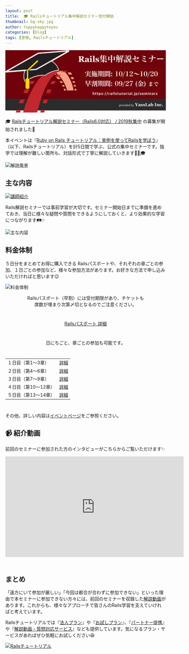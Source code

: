 ```yaml
---
layout: post
title:  🎓 Railsチュートリアル集中解説セミナー受付開始
thumbnail: bg-sky.jpg
author: Yuppyhappytoyou
categories: [blog]
tags: [登壇, Railsチュートリアル]
---
```


[![Railsチュートリアル集中解説セミナー](/img/photos/rails-seminar-201910.png)](https://coedo-dev.doorkeeper.jp/events/97468)

🎓 [Railsチュートリアル解説セミナー（Rails6.0対応） / 2019秋集中](https://coedo-dev.doorkeeper.jp/events/97468) の募集が開始されました🎉

本イベントは『[Ruby on Rails チュートリアル：実例を使ってRailsを学ぼう](https://railstutorial.jp)』（以下、Railsチュートリアル）を計5日間で学ぶ、公式の集中セミナーです。独学では理解が難しい箇所も、対話形式で丁寧に解説していきます👨‍🏫🎓

![解説風景](https://i.gyazo.com/e451b20649d2ed1f1ae2a4e8e7338eef.png)

## 主な内容

[![講師紹介](https://i.gyazo.com/244853f58b290beec4714b2a01f5ce51.png)](https://twitter.com/yasulab)

Rails解説セミナーでは事前学習が大切です。セミナー開始日までに準備を進めておき、当日に様々な疑問や質問をできるようにしておくと、より効果的な学習につながります🛤✨

![主な内容](https://i.gyazo.com/db7c0ef3b32b2842cc65a5a8cc1f14b9.png)



## 料金体制

５日分をまとめてお得に購入できる Railsパスポートや、それぞれの章ごとの参加、１日ごとの参加など、様々な参加方法があります。お好きな方法で申し込みいただければと思います😉

![料金体制](https://i.gyazo.com/a9e4721bca3f635e44a0bb163b5f894f.png)

<div align="center">

  Railsパスポート（早割）には受付期限があり、チケットも<br>
  席数が埋まり次第〆切となるのでご注意ください。

  <div style="margin: 40px 0;">
    <a class="btn btn-ruby" href="https://coedo-dev.doorkeeper.jp/events/97468/">Railsパスポート 詳細</a>
  </div>

  日にちごと、章ごとの参加も可能です。

  <div style="margin: 40px 0;">
    <table>
      <tr>
        <td>１日目（第1〜3章）</td> <td><a class="btn btn-ruby" href="https://coedo-dev.doorkeeper.jp/events/97469">詳細</a></td>
      </tr>
      <tr>
        <td>２日目（第4〜6章）</td> <td><a class="btn btn-ruby" href="https://coedo-dev.doorkeeper.jp/events/97470">詳細</a></td>
      </tr>
      <tr>
        <td>３日目（第7〜9章）</td> <td><a class="btn btn-ruby" href="https://coedo-dev.doorkeeper.jp/events/97471">詳細</a></td>
      </tr>
      <tr>
        <td>４日目（第10〜12章）</td> <td><a class="btn btn-ruby" href="https://coedo-dev.doorkeeper.jp/events/97472">詳細</a></td>
      </tr>
      <tr>
        <td>５日目（第13〜14章）</td> <td><a class="btn btn-ruby" href="https://coedo-dev.doorkeeper.jp/events/97473">詳細</a></td>
      </tr>
    </table>
  </div>
</div>

その他、詳しい内容は[イベントページ](https://coedo-dev.doorkeeper.jp/events/97468)をご参照ください。

## 📹 紹介動画

前回のセミナーに参加された方のインタビューがこちらからご覧いただけます✨

<div class="video" style="margin-bottom: 50px;">
  <iframe width="560" height="315" src="https://www.youtube.com/embed/HB7tIkn1seo?rel=0&autoplay=0&showinfo=0&controls=1&fs=1&modestbranding=0" frameborder="0" allow="accelerometer; autoplay; encrypted-media; gyroscope; picture-in-picture" allowfullscreen></iframe>
</div>

## まとめ

「遠方にいて参加が厳しい」「今回は都合が合わずに参加できない」といった理由で本セミナーに参加できない方々には、前回のセミナーを収録した[解説動画](https://railstutorial.jp/#screencast)があります。これからも、様々なアプローチで皆さんのRails学習を支えていければと考えています。

Railsチュートリアルでは『[法人プラン](https://railstutorial.jp/business)』や『[お試しプラン](https://railstutorial.jp/trial)』、『[パートナー提携](https://railstutorial.jp/contact#license)』や『[解説動画・質問対応サービス](https://railstutorial.jp/#service)』なども提供しています。気になるプラン・サービスがあればぜひ気軽にお試しください😆

[![Railsチュートリアル](https://i.gyazo.com/d89f3367fe2668e5cb3ae8b69be642e5.png)](https://railstutorial.jp)


